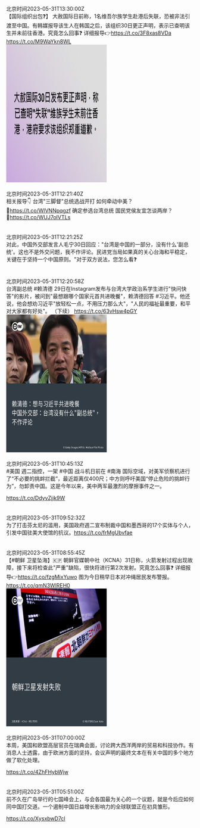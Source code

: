北京时间2023-05-31T13:30:00Z<br>【国际组织出包❓】
大赦国际日前称，1名维吾尔族学生赴港后失联，恐被非法引渡至中国。有韩媒报导该生人在韩国之后，该组织30日更正声明，表示已查明该生并未前往香港。究竟怎么回事❓
详细报导👉https://t.co/3F8xas8VDa https://t.co/M9WaYkn8WL<br><img src='/temp/image/2023/u-Month-5/1663779842511507457_0.jpg' width='270' height='370'><br><br>北京时间2023-05-31T12:21:40Z<br>相关报导👇
台湾"三脚督"总统选战开打 如何牵动中美？
🔗https://t.co/WlVNNpqgzf
确定参选台湾总统 国民党侯友宜怎谈两岸？
🔗https://t.co/WUJ7oIVTLs<br><br><br>北京时间2023-05-31T12:21:25Z<br>对此，中国外交部发言人毛宁30日回应："台湾是中国的一部分，没有什么'副总统'。这也不是外交问题，我不作评论。民进党当局如果真的关心台海和平稳定，关键在于坚持一个中国原则。"对于双方说法，您怎么看❓<br><br><br>北京时间2023-05-31T12:20:58Z<br>台湾副总统 #赖清德 29日在Instagram发布与台湾大学政治系学生进行"快问快答"的影片，被问到"最想跟哪个国家元首共进晚餐"，赖清德回答 #习近平。他还说，他会想劝习近平"放轻松一点，不用压力那么大"，"人民的福祉最重要，和平对大家都有好处"。 （下续） https://t.co/63vHsw4pGY<br><img src='/temp/image/2023/u-Month-5/1663762469469270016_0.jpg' width='270' height='370'><br><br>北京时间2023-05-31T10:45:13Z<br>#美国 週二指控，一架 #中国 战斗机日前在 #南海 国际空域，对美军侦察机进行了“不必要的挑衅拦截”，最近距离仅400尺；中方则呼吁美国“停止危险的挑衅行为”，勿卸责中国。这是今年以来，美中两军最激烈的摩擦事件之一。

https://t.co/DdyvZjjk9W<br><br><br>北京时间2023-05-31T09:52:32Z<br>为了打击芬太尼的滥用，美国政府週二宣布制裁中国和墨西哥的17个实体与个人，引发中国驻美大使馆的抗议。https://t.co/frMgUbvfae<br><br><br>北京时间2023-05-31T08:55:45Z<br>【#朝鲜 卫星坠海】🇰🇵
朝鲜官媒朝中社（KCNA）31日称，火箭发射过程出现故障，接下来将检查此"严重"缺陷，很快将进行第2次发射。究竟怎么回事❓
详细报导👉https://t.co/fzgMixYuwo
图为今日稍早日本对冲绳居民发布警报。 https://t.co/qmN3WlREH0<br><img src='/temp/image/2023/u-Month-5/1663710825591308288_0.jpg' width='270' height='370'><br><br>北京时间2023-05-31T07:00:00Z<br>本周，美国和欧盟高层官员在瑞典会面，讨论跨大西洋两岸的贸易和科技协作。有消息人士透露，由于欧洲方面的坚持，会议声明的最终文本在有关中国的多个地方做了软化处理。

https://t.co/4ZhFHybWjw<br><br><br>北京时间2023-05-31T05:51:00Z<br>前不久在广岛举行的七国峰会上，与会各国最为关心的一个议题，就是今后应如何同中国打交道。一个遏制中国日益增长影响力的全球联盟正在初具雏形。

https://t.co/XysxbwD7cl<br><br><br>